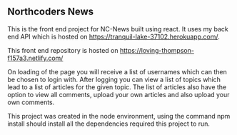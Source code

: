 ## Northcoders News

This is the front end project for NC-News built using react. It uses my back end API which is hosted on https://tranquil-lake-37102.herokuapp.com/.

This front end repository is hosted on https://loving-thompson-f157a3.netlify.com/

On loading of the page you will receive a list of usernames which can then be chosen to login with. After logging you can view a list of topics which lead to a list of articles for the given topic. The list of articles also have the option to view all comments, upload your own articles and also upload your own comments.

This project was created in the node environment, using the command npm install should install all the dependencies required this project to run.
